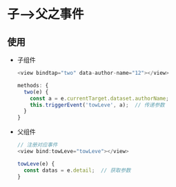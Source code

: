 # 子-->父之事件

## 使用

  - 子组件

    ```javascript
    <view bindtap="two" data-author-name="12"></view>
    ```

    ```javascript
    methods: {
      two(e) {
        const a = e.currentTarget.dataset.authorName;
        this.triggerEvent('towLeve', a);  // 传递参数
      }
    }
    ```

  - 父组件

    ```javascript
    // 注册对应事件
    <view bind:towLeve="towLeve"></view>
    ```

    ```javascript
    towLeve(e) {
      const datas = e.detail;  // 获取参数
    }
    ```
